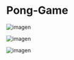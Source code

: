 # Pong-Game




![imagen](https://user-images.githubusercontent.com/49128144/148707201-cdf3972e-9fa0-4d55-92a7-2f42a5a2fdda.png)



![imagen](https://user-images.githubusercontent.com/49128144/148707209-0222db95-6abc-4337-a1a7-3ab69f0848e3.png)



![imagen](https://user-images.githubusercontent.com/49128144/148707228-b7bfd87b-ce4b-41a3-968a-d91d36da2162.png)
